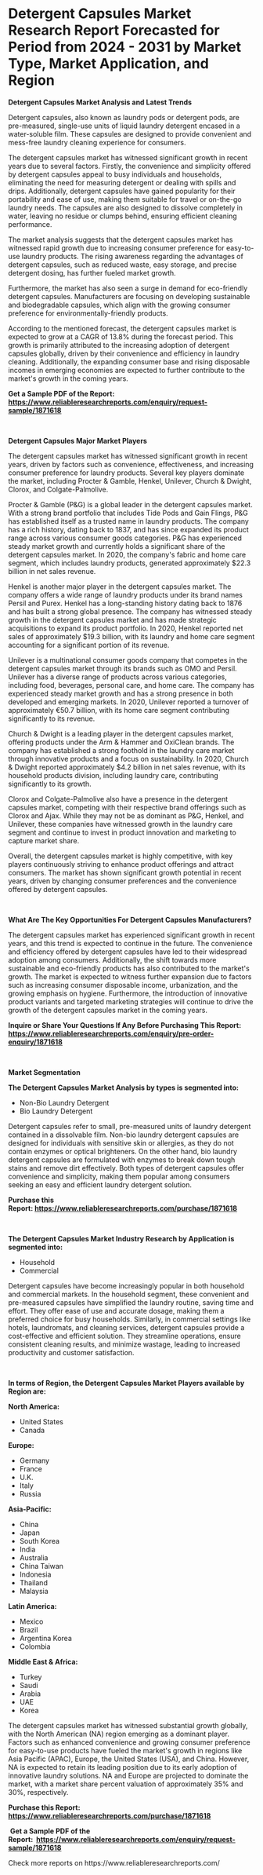 <p><h1>Detergent Capsules Market Research Report Forecasted for Period from 2024 -  2031 by Market Type, Market Application, and Region</h1></p><p><strong>Detergent Capsules Market Analysis and Latest Trends</strong></p>
<p><p>Detergent capsules, also known as laundry pods or detergent pods, are pre-measured, single-use units of liquid laundry detergent encased in a water-soluble film. These capsules are designed to provide convenient and mess-free laundry cleaning experience for consumers.</p><p>The detergent capsules market has witnessed significant growth in recent years due to several factors. Firstly, the convenience and simplicity offered by detergent capsules appeal to busy individuals and households, eliminating the need for measuring detergent or dealing with spills and drips. Additionally, detergent capsules have gained popularity for their portability and ease of use, making them suitable for travel or on-the-go laundry needs. The capsules are also designed to dissolve completely in water, leaving no residue or clumps behind, ensuring efficient cleaning performance.</p><p>The market analysis suggests that the detergent capsules market has witnessed rapid growth due to increasing consumer preference for easy-to-use laundry products. The rising awareness regarding the advantages of detergent capsules, such as reduced waste, easy storage, and precise detergent dosing, has further fueled market growth.</p><p>Furthermore, the market has also seen a surge in demand for eco-friendly detergent capsules. Manufacturers are focusing on developing sustainable and biodegradable capsules, which align with the growing consumer preference for environmentally-friendly products.</p><p>According to the mentioned forecast, the detergent capsules market is expected to grow at a CAGR of 13.8% during the forecast period. This growth is primarily attributed to the increasing adoption of detergent capsules globally, driven by their convenience and efficiency in laundry cleaning. Additionally, the expanding consumer base and rising disposable incomes in emerging economies are expected to further contribute to the market's growth in the coming years.</p></p>
<p><strong>Get a Sample PDF of the Report:&nbsp; <a href="https://www.reliableresearchreports.com/enquiry/request-sample/1871618">https://www.reliableresearchreports.com/enquiry/request-sample/1871618</a></strong></p>
<p>&nbsp;</p>
<p><strong>Detergent Capsules Major Market Players</strong></p>
<p><p>The detergent capsules market has witnessed significant growth in recent years, driven by factors such as convenience, effectiveness, and increasing consumer preference for laundry products. Several key players dominate the market, including Procter & Gamble, Henkel, Unilever, Church & Dwight, Clorox, and Colgate-Palmolive.</p><p>Procter & Gamble (P&G) is a global leader in the detergent capsules market. With a strong brand portfolio that includes Tide Pods and Gain Flings, P&G has established itself as a trusted name in laundry products. The company has a rich history, dating back to 1837, and has since expanded its product range across various consumer goods categories. P&G has experienced steady market growth and currently holds a significant share of the detergent capsules market. In 2020, the company's fabric and home care segment, which includes laundry products, generated approximately $22.3 billion in net sales revenue.</p><p>Henkel is another major player in the detergent capsules market. The company offers a wide range of laundry products under its brand names Persil and Purex. Henkel has a long-standing history dating back to 1876 and has built a strong global presence. The company has witnessed steady growth in the detergent capsules market and has made strategic acquisitions to expand its product portfolio. In 2020, Henkel reported net sales of approximately $19.3 billion, with its laundry and home care segment accounting for a significant portion of its revenue.</p><p>Unilever is a multinational consumer goods company that competes in the detergent capsules market through its brands such as OMO and Persil. Unilever has a diverse range of products across various categories, including food, beverages, personal care, and home care. The company has experienced steady market growth and has a strong presence in both developed and emerging markets. In 2020, Unilever reported a turnover of approximately €50.7 billion, with its home care segment contributing significantly to its revenue.</p><p>Church & Dwight is a leading player in the detergent capsules market, offering products under the Arm & Hammer and OxiClean brands. The company has established a strong foothold in the laundry care market through innovative products and a focus on sustainability. In 2020, Church & Dwight reported approximately $4.2 billion in net sales revenue, with its household products division, including laundry care, contributing significantly to its growth.</p><p>Clorox and Colgate-Palmolive also have a presence in the detergent capsules market, competing with their respective brand offerings such as Clorox and Ajax. While they may not be as dominant as P&G, Henkel, and Unilever, these companies have witnessed growth in the laundry care segment and continue to invest in product innovation and marketing to capture market share.</p><p>Overall, the detergent capsules market is highly competitive, with key players continuously striving to enhance product offerings and attract consumers. The market has shown significant growth potential in recent years, driven by changing consumer preferences and the convenience offered by detergent capsules.</p></p>
<p>&nbsp;</p>
<p><strong>What Are The Key Opportunities For Detergent Capsules Manufacturers?</strong></p>
<p><p>The detergent capsules market has experienced significant growth in recent years, and this trend is expected to continue in the future. The convenience and efficiency offered by detergent capsules have led to their widespread adoption among consumers. Additionally, the shift towards more sustainable and eco-friendly products has also contributed to the market's growth. The market is expected to witness further expansion due to factors such as increasing consumer disposable income, urbanization, and the growing emphasis on hygiene. Furthermore, the introduction of innovative product variants and targeted marketing strategies will continue to drive the growth of the detergent capsules market in the coming years.</p></p>
<p><strong>Inquire or Share Your Questions If Any Before Purchasing This Report: <a href="https://www.reliableresearchreports.com/enquiry/pre-order-enquiry/1871618">https://www.reliableresearchreports.com/enquiry/pre-order-enquiry/1871618</a></strong></p>
<p>&nbsp;</p>
<p><strong>Market Segmentation</strong></p>
<p><strong>The Detergent Capsules Market Analysis by types is segmented into:</strong></p>
<p><ul><li>Non-Bio Laundry Detergent</li><li>Bio Laundry Detergent</li></ul></p>
<p><p>Detergent capsules refer to small, pre-measured units of laundry detergent contained in a dissolvable film. Non-bio laundry detergent capsules are designed for individuals with sensitive skin or allergies, as they do not contain enzymes or optical brighteners. On the other hand, bio laundry detergent capsules are formulated with enzymes to break down tough stains and remove dirt effectively. Both types of detergent capsules offer convenience and simplicity, making them popular among consumers seeking an easy and efficient laundry detergent solution.</p></p>
<p><strong>Purchase this Report:&nbsp;<a href="https://www.reliableresearchreports.com/purchase/1871618">https://www.reliableresearchreports.com/purchase/1871618</a></strong></p>
<p>&nbsp;</p>
<p><strong>The Detergent Capsules Market Industry Research by Application is segmented into:</strong></p>
<p><ul><li>Household</li><li>Commercial</li></ul></p>
<p><p>Detergent capsules have become increasingly popular in both household and commercial markets. In the household segment, these convenient and pre-measured capsules have simplified the laundry routine, saving time and effort. They offer ease of use and accurate dosage, making them a preferred choice for busy households. Similarly, in commercial settings like hotels, laundromats, and cleaning services, detergent capsules provide a cost-effective and efficient solution. They streamline operations, ensure consistent cleaning results, and minimize wastage, leading to increased productivity and customer satisfaction.</p></p>
<p>&nbsp;</p>
<p><strong>In terms of Region, the Detergent Capsules Market Players available by Region are:</strong></p>
<p>
    <p> <strong> North America: </strong>
        <ul>
            <li>United States</li>
            <li>Canada</li>
        </ul>
        </p> 
    <p> <strong> Europe: </strong>
        <ul>
            <li>Germany</li>
            <li>France</li>
            <li>U.K.</li>
            <li>Italy</li>
            <li>Russia</li>
        </ul>
        </p> 
    <p> <strong> Asia-Pacific: </strong>
        <ul>
            <li>China</li>
            <li>Japan</li>
            <li>South Korea</li>
            <li>India</li>
            <li>Australia</li>
            <li>China Taiwan</li>
            <li>Indonesia</li>
            <li>Thailand</li>
            <li>Malaysia</li>
        </ul>
        </p> 
    <p> <strong> Latin America: </strong>
        <ul>
            <li>Mexico</li>
            <li>Brazil</li>
            <li>Argentina Korea</li>
            <li>Colombia</li>
        </ul>
        </p> 
    <p> <strong> Middle East & Africa: </strong>
        <ul>
            <li>Turkey</li>
            <li>Saudi</li>
            <li>Arabia</li>
            <li>UAE</li>
            <li>Korea</li>
        </ul>
    </p>
    </p>
<p><p>The detergent capsules market has witnessed substantial growth globally, with the North American (NA) region emerging as a dominant player. Factors such as enhanced convenience and growing consumer preference for easy-to-use products have fueled the market's growth in regions like Asia Pacific (APAC), Europe, the United States (USA), and China. However, NA is expected to retain its leading position due to its early adoption of innovative laundry solutions. NA and Europe are projected to dominate the market, with a market share percent valuation of approximately 35% and 30%, respectively.</p></p>
<p><strong>Purchase this Report: <a href="https://www.reliableresearchreports.com/purchase/1871618">https://www.reliableresearchreports.com/purchase/1871618</a></strong></p>
<p>&nbsp;<strong>Get a Sample PDF of the Report:&nbsp;&nbsp;<a href="https://www.reliableresearchreports.com/enquiry/request-sample/1871618">https://www.reliableresearchreports.com/enquiry/request-sample/1871618</a></strong></p>
<p><strong></strong></p>
<p>Check more reports on https://www.reliableresearchreports.com/</p>